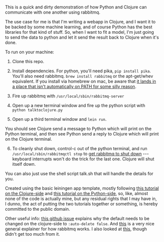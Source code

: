 This is a quick and dirty demonstration of how Python and Clojure can communicate with one another using rabbitmq.  

The use case for me is that I'm writing a webapp in Clojure, and I want it to be backed by some machine learning, and of course Python has the best libraries for that kind of stuff.  So, when I want to fit a model, I'm just going to send the data to python and let it send the result back to Clojure when it's done.

To run on your machine: 

1.  Clone this repo.

2.  Install dependencies.  For python, you'll need pika, `pip install pika`.  You'll also need rabbitmq. `brew install rabbitmq` or the apt-get/whev equivalent.  If you install via homebrew on mac, be aware that [it lands in a place that isn't automatically on PATH for some silly reason](https://stackoverflow.com/questions/23050120/rabbitmq-command-doesnt-exist).  

3.  Fire up rabbitmq with `/usr/local/sbin/rabbitmq-server`

4.  Open up a new terminal window and fire up the python script with `python talktoclojure.py`

5.  Open up a third terminal window and `lein run`.

You should see Clojure send a message to Python which will print on the Python terminal, and then see Python send a reply to Clojure which will print on the Clojure terminal.

6.  To cleanly shut down, control-c out of the python terminal, and run `/usr/local/sbin/rabbitmqctl stop` to [get rabbitmq to shut down](https://stackoverflow.com/questions/20615765/how-to-stop-rabbitmq-servers) --- keyboard interrupts won't do the trick for the last one. Clojure will shut itself down.

You can also just use the shell script talk.sh that will handle the details for you.

Created using the basic leiningen app template, mostly following [this tutorial on the Clojure-side](http://clojurerabbitmq.info/articles/getting_started.html) and [this tutorial on the Python-side](https://www.rabbitmq.com/tutorials/tutorial-one-python.html), so, like, almost none of the code is actually mine, but any residual rights that I may have in, I dunno, the act of putting the two tutorials together or something, is hereby committed to the public domain. 

Other useful info: [this github issue](https://github.com/MassTransit/MassTransit/issues/370) explains why the default needs to be changed on the clojure-side to `:auto-delete false`. And [this](https://www.cloudamqp.com/blog/2015-05-18-part1-rabbitmq-for-beginners-what-is-rabbitmq.html) is a very nice general explainer for how rabbitmq works. I also looked at [this](http://bernhardwenzel.com/articles/how-to-build-a-message-driven-microservice-application/), though didn't get too much from it.

